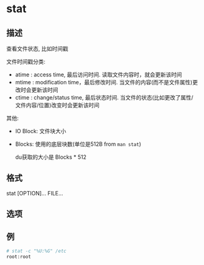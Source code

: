 # stat

## 描述

查看文件状态, 比如时间戳

文件时间戳分类:
- atime : access time, 最后访问时间. 读取文件内容时，就会更新该时间
- mtime : modification time，最后修改时间. 当文件的内容(而不是文件属性)更改时会更新该时间
- ctime : change/status time, 最后状态时间. 当文件的状态(比如更改了属性/文件内容/位置)改变时会更新该时间

其他:
- IO Block: 文件块大小
- Blocks: 使用的底层块数(单位是512B from `man stat`)

  du获取的大小是 Blocks * 512

## 格式

  stat [OPTION]... FILE...

## 选项

## 例
```bash
# stat -c "%U:%G" /etc
root:root
```
